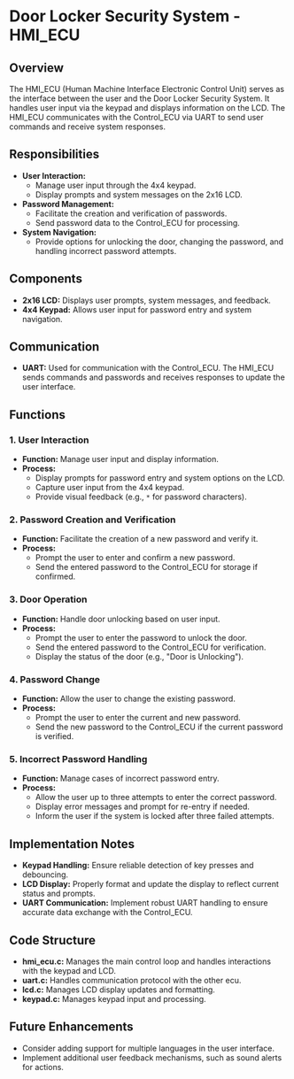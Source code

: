 
# Door Locker Security System - HMI_ECU

## Overview
The HMI_ECU (Human Machine Interface Electronic Control Unit) serves as the interface between the user and the Door Locker Security System. It handles user input via the keypad and displays information on the LCD. The HMI_ECU communicates with the Control_ECU via UART to send user commands and receive system responses.

## Responsibilities
- **User Interaction:**
  - Manage user input through the 4x4 keypad.
  - Display prompts and system messages on the 2x16 LCD.
- **Password Management:**
  - Facilitate the creation and verification of passwords.
  - Send password data to the Control_ECU for processing.
- **System Navigation:**
  - Provide options for unlocking the door, changing the password, and handling incorrect password attempts.

## Components
- **2x16 LCD:** Displays user prompts, system messages, and feedback.
- **4x4 Keypad:** Allows user input for password entry and system navigation.

## Communication
- **UART:** Used for communication with the Control_ECU. The HMI_ECU sends commands and passwords and receives responses to update the user interface.

## Functions

### 1. User Interaction
- **Function:** Manage user input and display information.
- **Process:**
  - Display prompts for password entry and system options on the LCD.
  - Capture user input from the 4x4 keypad.
  - Provide visual feedback (e.g., `*` for password characters).

### 2. Password Creation and Verification
- **Function:** Facilitate the creation of a new password and verify it.
- **Process:**
  - Prompt the user to enter and confirm a new password.
  - Send the entered password to the Control_ECU for storage if confirmed.

### 3. Door Operation
- **Function:** Handle door unlocking based on user input.
- **Process:**
  - Prompt the user to enter the password to unlock the door.
  - Send the entered password to the Control_ECU for verification.
  - Display the status of the door (e.g., "Door is Unlocking").

### 4. Password Change
- **Function:** Allow the user to change the existing password.
- **Process:**
  - Prompt the user to enter the current and new password.
  - Send the new password to the Control_ECU if the current password is verified.

### 5. Incorrect Password Handling
- **Function:** Manage cases of incorrect password entry.
- **Process:**
  - Allow the user up to three attempts to enter the correct password.
  - Display error messages and prompt for re-entry if needed.
  - Inform the user if the system is locked after three failed attempts.

## Implementation Notes
- **Keypad Handling:** Ensure reliable detection of key presses and debouncing.
- **LCD Display:** Properly format and update the display to reflect current status and prompts.
- **UART Communication:** Implement robust UART handling to ensure accurate data exchange with the Control_ECU.

## Code Structure
- **hmi_ecu.c:** Manages the main control loop and handles interactions with the keypad and LCD.
- **uart.c:** Handles communication protocol with the other ecu.
- **lcd.c:** Manages LCD display updates and formatting.
- **keypad.c:** Manages keypad input and processing.

## Future Enhancements
- Consider adding support for multiple languages in the user interface.
- Implement additional user feedback mechanisms, such as sound alerts for actions.

